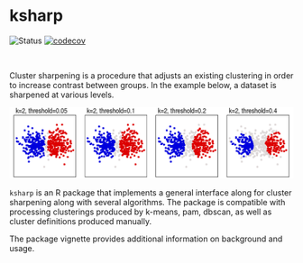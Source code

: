 # ksharp

![Status](https://travis-ci.org/tkonopka/ksharp.svg?branch=master)
[![codecov](https://codecov.io/gh/tkonopka/ksharp/branch/master/graph/badge.svg)](https://codecov.io/gh/tkonopka/ksharp)


&nbsp;

Cluster sharpening is a procedure that adjusts an existing clustering in order to increase contrast between groups. In the example below, a dataset is sharpened at various levels. 

<img src="https://github.com/tkonopka/ksharp/blob/master/vignettes/ksharp-thresholds.png?raw=true" alt="cluster sharpening at thresholds from 0.05 to 0.4" width="600px"></img>

`ksharp` is an R package that implements a general interface along for cluster sharpening along with several algorithms. The package is compatible with processing clusterings produced by k-means, pam, dbscan, as well as cluster definitions produced manually.

The package vignette provides additional information on background and usage.



